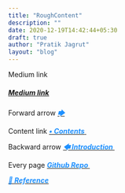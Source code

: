 ```yaml
---
title: "RoughContent"
description: ""
date: 2020-12-19T14:42:44+05:30
draft: true
author: "Pratik Jagrut"
layout: "blog"
---
```

Medium link
  <a href="http://github.com/pratikjagrut" target="_blank">
      <h5 style="color:darkslategrey;" class="fab fa-medium">Medium link</h5>
  </a> 

Forward arrow
  <a href="/blog/golang/">
    <b style="color:DodgerBlue">
      <i> 🡆</i>
    </b>
  </a>

Content link
<a href="/blog/golang/contents">
  <b style="color:DodgerBlue">
    <i>• Contents</i>
  </b>
</a>  &emsp;

Backward arrow
<a href="/blog/golang/introduction">
  <b style="color:DodgerBlue">
    <i>🡄 Introduction</i>
  </b>
</a> &emsp;

Every page
<a href="https://github.com/pratikjagrut/go-tutorial" target="_blank">
  <b style="color:DodgerBlue" class="fab fa-github">
    <i>Github Repo</i>
  </b>
</a>  &emsp;

<a href="https://github.com/pratikjagrut/go-tutorial/blob/master/REFERENCE.md" target="_blank">
  <b style="color:DodgerBlue">
    <i>&#128279; Reference</i>
  </b>
</a>